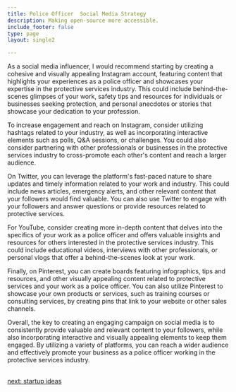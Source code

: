 ```yaml
---
title: Police Officer  Social Media Strategy
description: Making open-source more accessible.
include_footer: false
type: page
layout: single2

---
```


<p>
As a social media influencer, I would recommend starting by creating a cohesive and visually appealing Instagram account, featuring content that highlights your experiences as a police officer and showcases your expertise in the protective services industry. This could include behind-the-scenes glimpses of your work, safety tips and resources for individuals or businesses seeking protection, and personal anecdotes or stories that showcase your dedication to your profession.

To increase engagement and reach on Instagram, consider utilizing hashtags related to your industry, as well as incorporating interactive elements such as polls, Q&A sessions, or challenges. You could also consider partnering with other professionals or businesses in the protective services industry to cross-promote each other's content and reach a larger audience.

On Twitter, you can leverage the platform's fast-paced nature to share updates and timely information related to your work and industry. This could include news articles, emergency alerts, and other relevant content that your followers would find valuable. You can also use Twitter to engage with your followers and answer questions or provide resources related to protective services.

For YouTube, consider creating more in-depth content that delves into the specifics of your work as a police officer and offers valuable insights and resources for others interested in the protective services industry. This could include educational videos, interviews with other professionals, or personal vlogs that offer a behind-the-scenes look at your work.

Finally, on Pinterest, you can create boards featuring infographics, tips and resources, and other visually appealing content related to protective services and your work as a police officer. You can also utilize Pinterest to showcase your own products or services, such as training courses or consulting services, by creating pins that link to your website or other sales channels.

Overall, the key to creating an engaging campaign on social media is to consistently provide valuable and relevant content to your followers, while also incorporating interactive and visually appealing elements to keep them engaged. By utilizing a variety of platforms, you can reach a wider audience and effectively promote your business as a police officer working in the protective services industry.

<br>
<a href="https://workdojos.com/lawenforcement/startup">next: startup ideas</a>
</p>